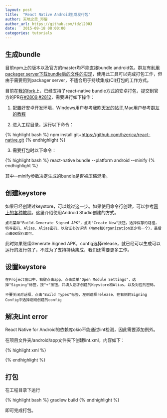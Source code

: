 ```yaml
---
layout: post
title:  "React Native Android生成发行包"
author: 天地之灵_邓鋆
author_url: https://github.com/tdzl2003
date:   2015-09-18 08:00:00
categories: tutorials
---
```


## 生成bundle ##

目前npm上的版本以及官方的master均不能直接bundle android包。群友有[利用packager server下载bundle后的文件的实现](https://github.com/Spikef/envirs-react-native-cli/blob/master/usage/release-android-apk-cn.md)，使用此工具可以完成打包工作，但由于需要用到packager server，不适合用于持续集成(CI)打包的工作方式。

目前在[我的fork](http://www.github.com/hzerica/react-native)上，已经支持了react-native bundle方式的安卓打包，提交到官方的PR在[#2809](https://github.com/facebook/react-native/pull/2809),[#2812](https://github.com/facebook/react-native/pull/2812)，需要进行如下操作：

1. 配置好安卓开发环境，Windows用户参考[我昨天发的帖子](http://react-native.cn/tutorials/2015/09/16/react-native-android-on-windows.html),Mac用户参考[群友的教程](https://github.com/ggchxx/React-Native-Android-Config)

2. 进入工程目录，运行以下命令：

{% highlight bash %}
npm install git+https://github.com/hzerica/react-native.git
{% endhighlight %}

3. 需要打包时以下命令：

{% highlight bash %}
react-native bundle --platform android --minify
{% endhighlight %}

其中--minify参数决定生成的bundle是否被压缩混淆。

## 创建keystore ##

如果已经创建过keystore，可以跳过这一步。如果使用命令行创建，可以参考[网上的各种教程](https://www.baidu.com/s?wd=%E7%94%9F%E6%88%90keystore)。这里介绍使用Android Studio创建的方式。

```
点击菜单"Build-Generate Signed APK"，点击"Create New"按钮，选择保存的路径，填写密码、Alias、Alias密码、以及证书的详情（Name和Organization至少填一个），最后点击OK保存即可。
```

此时如果继续Generate Signed APK，config选择release，就已经可以生成可以运行的发行包了，不过为了支持持续集成，我们还需要更多工作。

## 设置keystore ##

```
在Project窗口中，右键点击app，点击菜单"Open Module Settings"，选择"Signing"标签，按"+"按钮，并填入刚才创建的Keystore和Alias，以及对应的密码。
```

```
不要关闭对话框，点击"Build Types"标签，左侧选择release，在右侧的Signing Config中选择刚刚创建的config
```

## 解决Lint error ##

React Native for Android的依赖库okio不能通过lint检测，因此需要添加例外。

在项目文件夹/android/app文件夹下创建lint.xml，内容如下：

{% highlight xml %}
<?xml version="1.0" encoding="UTF-8"?>
<lint>
    <issue id="InvalidPackage">
        <ignore regexp="okio-1.5.0.jar" />
    </issue>
</lint>
{% endhighlight %}

## 打包 ##

在工程目录下运行

{% highlight bash %}
gradlew build
{% endhighlight %}

即可完成打包。
